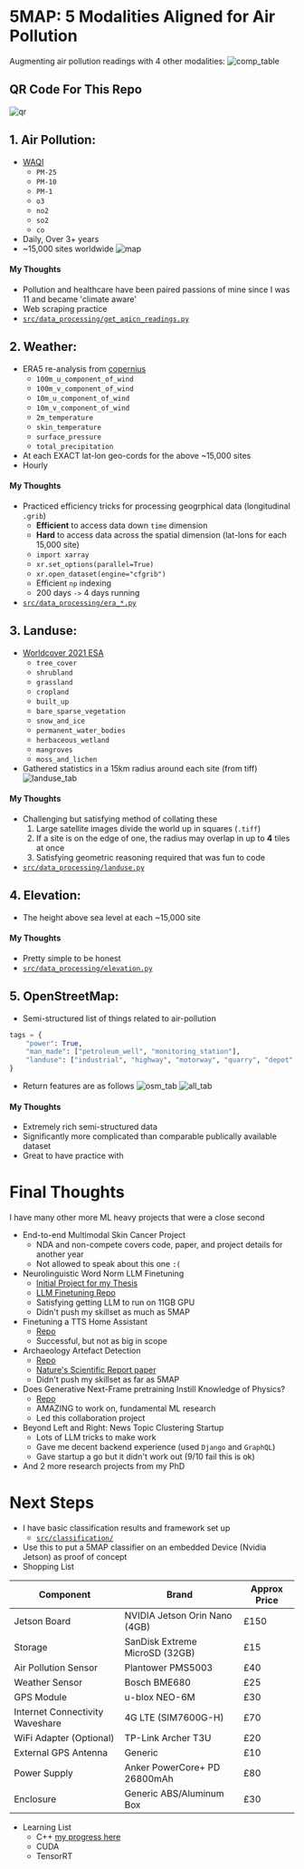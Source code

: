 # 5MAP: 5 Modalities Aligned for Air Pollution
Augmenting air pollution readings with 4 other modalities:
![comp_table](figs/5map_vs_others.png)

## QR Code For This Repo
![qr](figs/qr.png)

## **1. Air Pollution:** 
- [WAQI](https://waqi.info/)
    * `PM-25`
    * `PM-10`
    * `PM-1`
    * `o3`
    * `no2`
    * `so2`
    * `co`
- Daily, Over 3+ years
- ~15,000 sites worldwide
![map](figs/world_map.png)
#### My Thoughts
- Pollution and healthcare have been paired passions of mine since I was 11 and became 'climate aware' 
- Web scraping practice
- [`src/data_processing/get_aqicn_readings.py`](src/data_processing/get_aqicn_readings.py)
 

## **2. Weather:**
- ERA5 re-analysis from [copernius](https://pypi.org/project/cdsapi/)
    * `100m_u_component_of_wind`
    * `100m_v_component_of_wind`
    * `10m_u_component_of_wind`
    * `10m_v_component_of_wind`
    * `2m_temperature`
    * `skin_temperature`
    * `surface_pressure`
    * `total_precipitation`
- At each EXACT lat-lon geo-cords for the above ~15,000 sites
- Hourly
####  My Thoughts
- Practiced efficiency tricks for processing geogrphical data (longitudinal `.grib`)
    - **Efficient** to access data down `time` dimension
    - **Hard** to access data across the spatial dimension (lat-lons for each 15,000 site)
    - `import xarray`
    - `xr.set_options(parallel=True)` 
    - `xr.open_dataset(engine="cfgrib")`
    - Efficient `np` indexing
    - 200 days `->` 4 days running
- [`src/data_processing/era_*.py`](src/data_processing/era5_process_final.py)


## **3. Landuse:** 
- [Worldcover 2021 ESA](https://worldcover2021.esa.int/download)
    * `tree_cover`
    * `shrubland`
    * `grassland`
    * `cropland`
    * `built_up`
    * `bare_sparse_vegetation`
    * `snow_and_ice`
    * `permanent_water_bodies`
    * `herbaceous_wetland`
    * `mangroves`
    * `moss_and_lichen`
- Gathered statistics in a 15km radius around each site (from tiff)
![landuse_tab](figs/landuse_tab.png)
#### My Thoughts
- Challenging but satisfying method of collating these
    1. Large satellite images divide the world up in squares (`.tiff`)
    2. If a site is on the edge of one, the radius may overlap in up to **4** tiles at once
    3. Satisfying geometric reasoning required that was fun to code
- [`src/data_processing/landuse.py`](src/data_processing/landuse.py)


## **4. Elevation:**
- The height above sea level at each ~15,000 site
#### My Thoughts
- Pretty simple to be honest
- [`src/data_processing/elevation.py`](src/data_processing/elevation.py)


## **5. OpenStreetMap:**
- Semi-structured list of things related to air-pollution
```python
tags = {
    "power": True,
    "man_made": ["petroleum_well", "monitoring_station"],
    "landuse": ["industrial", "highway", "motorway", "quarry", "depot", "farm"],
}
```
- Return features are as follows
![osm_tab](figs/osm_table.png)
![all_tab](figs/all_tab.png)
#### My Thoughts
- Extremely rich semi-structured data
- Significantly more complicated than comparable publically available dataset
- Great to have practice with

# Final Thoughts
I have many other more ML heavy projects that were a close second
- End-to-end Multimodal Skin Cancer Project
    * NDA and non-compete covers code, paper, and project details for another year
    * Not allowed to speak about this one `:(`
- Neurolinguistic Word Norm LLM Finetuning
    * [Initial Project for my Thesis](https://github.com/Jumperkables/a_vs_c)
    * [LLM Finetuning Repo](https://github.com/Jumperkables/llm_wordnorms)
    * Satisfying getting LLM to run on 11GB GPU
    * Didn't push my skillset as much as 5MAP
- Finetuning a TTS Home Assistant
    * [Repo](https://github.com/Jumperkables/sigmarvis)
    * Successful, but not as big in scope
- Archaeology Artefact Detection
    * [Repo](https://github.com/Jumperkables/archaeology_classifier)
    * [Nature's Scientific Report paper](https://www.nature.com/articles/s41598-022-15965-2)
    * Didn't push my skillset as far as 5MAP
- Does Generative Next-Frame pretraining Instill Knowledge of Physics?
    * [Repo](https://github.com/Visual-modelling)
    * AMAZING to work on, fundamental ML research
    * Led this collaboration project
- Beyond Left and Right: News Topic Clustering Startup
    * Lots of LLM tricks to make work
    * Gave me decent backend experience (used `Django` and `GraphQL`)
    * Gave startup a go but it didn't work out (9/10 fail this is ok)
- And 2 more research projects from my PhD


# Next Steps
- I have basic classification results and framework set up
    * [`src/classification/`](src/classification/)
- Use this to put a 5MAP classifier on an embedded Device (Nvidia Jetson) as proof of concept
- Shopping List

| Component | Brand | Approx Price |
| -------- | -------- | -------- |
| Jetson Board | NVIDIA Jetson Orin Nano (4GB) | £150 |
| Storage | SanDisk Extreme MicroSD (32GB) | £15 |
| Air Pollution Sensor | Plantower PMS5003 | £40 |
| Weather Sensor | Bosch BME680 | £25 |
| GPS Module | u-blox NEO-6M | £30 |
| Internet Connectivity Waveshare | 4G LTE (SIM7600G-H) | £70 |
| WiFi Adapter (Optional) | TP-Link Archer T3U | £20 |
| External GPS Antenna | Generic | £10 |
| Power Supply | Anker PowerCore+ PD 26800mAh | £80 |
| Enclosure | Generic ABS/Aluminum Box | £30 |

- Learning List
    * C++ [my progress here](https://github.com/Jumperkables/learning/tree/main/c%2B%2B)
    * CUDA
    * TensorRT